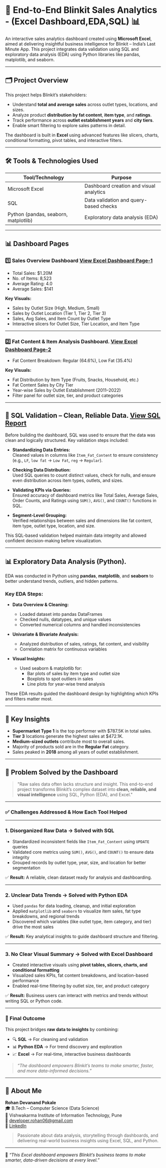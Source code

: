 # 🛒  End-to-End Blinkit Sales Analytics - (Excel Dashboard,EDA,SQL)  📊  

An interactive sales analytics dashboard created using **Microsoft Excel**, aimed at delivering insightful business intelligence for Blinkit – India’s Last Minute App. This project integrates data validation using SQL and exploratory data analysis (EDA) using Python libraries like pandas, matplotlib, and seaborn.

---

## 🗂 Project Overview

This project helps Blinkit’s stakeholders:
- Understand **total and average sales** across outlet types, locations, and sizes.
- Analyze product **distribution by fat content**, **item type**, and **ratings**.
- Track performance across **outlet establishment years** and **city tiers**.
- Enable smart filtering to explore sales patterns in detail.

The dashboard is built in **Excel** using advanced features like slicers, charts, conditional formatting, pivot tables, and interactive filters.

---

## 🛠 Tools & Technologies Used

| Tool/Technology                      | Purpose                                          |
|--------------------------------------|--------------------------------------------------|
| Microsoft Excel                      | Dashboard creation and visual analytics          |
| SQL                                  | Data validation and query-based checks           |
| Python (pandas, seaborn, matplotlib) | Exploratory data analysis (EDA)                  |

---

## 📊 Dashboard Pages

### 1️⃣ Sales Overview Dashboard    [View Excel Dashboard Page-1](https://github.com/Rohan-pokale/Blinkit-Sales-Dashboard/blob/main/01_Dashboard-Page1(Excel%20Dashboard).PNG)

- Total Sales: $1.20M  
- No. of Items: 8,523  
- Average Rating: 4.0  
- Average Sales: $141

**Key Visuals:**
- Sales by Outlet Size (High, Medium, Small)
- Sales by Outlet Location (Tier 1, Tier 2, Tier 3)
- Sales, Avg Sales, and Item Count by Outlet Type
- Interactive slicers for Outlet Size, Tier Location, and Item Type

---

### 2️⃣ Fat Content & Item Analysis Dashboard.    [View Excel Dashboard Page-2](https://github.com/Rohan-pokale/Blinkit-Sales-Dashboard/blob/main/02_Dashboard-Page2%20(Excel%20Dashboard).PNG)

- Fat Content Breakdown: Regular (64.6%), Low Fat (35.4%)

**Key Visuals:**
- Fat Distribution by Item Type (Fruits, Snacks, Household, etc.)
- Fat Content Sales by City Tier
- Year-wise Sales by Outlet Establishment (2011–2022)
- Filter panel for outlet size, tier, and product categories

---

## 🧪 SQL Validation – Clean, Reliable Data.   [View SQL Report](https://github.com/Rohan-pokale/Blinkit-Sales-Dashboard/blob/main/03_SQL%20Report.md)

Before building the dashboard, SQL was used to ensure that the data was clean and logically structured. Key validation steps included:

- **Standardizing Data Entries:**  
  Cleaned values in columns like `Item_Fat_Content` to ensure consistency (e.g., `LF`, `low fat` → `Low Fat`, `reg` → `Regular`).

- **Checking Data Distribution:**  
  Used SQL queries to count distinct values, check for nulls, and ensure even distribution across item types, outlets, and sizes.

- **Validating KPIs via Queries:**  
  Ensured accuracy of dashboard metrics like Total Sales, Average Sales, Order Counts, and Ratings using `SUM()`, `AVG()`, and `COUNT()` functions in SQL.

- **Segment-Level Grouping:**  
  Verified relationships between sales and dimensions like fat content, item type, outlet type, location, and size.

This SQL-based validation helped maintain data integrity and allowed confident decision-making before visualization.

---

## 📊 Exploratory Data Analysis (Python).

EDA was conducted in Python using **pandas**, **matplotlib**, and **seaborn** to better understand trends, outliers, and hidden patterns.

### Key EDA Steps:

- **Data Overview & Cleaning:**
  - Loaded dataset into pandas DataFrames
  - Checked nulls, datatypes, and unique values
  - Converted numerical columns and handled inconsistencies

- **Univariate & Bivariate Analysis:**
  - Analyzed distribution of sales, ratings, fat content, and visibility
  - Correlation matrix for continuous variables

- **Visual Insights:**
  - Used seaborn & matplotlib for:
    - Bar plots of sales by item type and outlet size
    - Boxplots to spot outliers in sales
    - Line plots for year-wise trend analysis

These EDA results guided the dashboard design by highlighting which KPIs and filters matter most.

---

## 🧠 Key Insights

- **Supermarket Type 1** is the top performer with $787.5K in total sales.
- **Tier 3** locations generate the highest sales at $472.1K.
- **Medium-sized outlets** contribute most to overall sales.
- Majority of products sold are in the **Regular Fat** category.
- Sales peaked in **2018** among all years of outlet establishment.

---

## 🧩 Problem Solved by the Dashboard

> "Raw sales data often lacks structure and insight. This end-to-end project transforms Blinkit’s complex dataset into **clean, reliable, and visual intelligence** using SQL, Python (EDA), and Excel."

---

### ✅ Challenges Addressed & How Each Tool Helped

---

### 1. Disorganized Raw Data → Solved with SQL

- Standardized inconsistent fields like `Item_Fat_Content` using `UPDATE` queries
- Validated core metrics using `SUM()`, `AVG()`, and `COUNT()` to ensure data integrity
- Grouped records by outlet type, year, size, and location for better segmentation

✅ **Result:** A reliable, clean dataset ready for analysis and dashboarding.

---

### 2. Unclear Data Trends → Solved with Python EDA

- Used `pandas` for data loading, cleanup, and initial exploration
- Applied `matplotlib` and `seaborn` to visualize item sales, fat type breakdowns, and regional trends
- Discovered which variables (like outlet type, item category, and tier) drive the most sales

✅ **Result:** Key analytical insights to guide dashboard structure and filtering.

---

### 3. No Clear Visual Summary → Solved with Excel Dashboard

- Created interactive visuals using **pivot tables, slicers, charts, and conditional formatting**
- Visualized sales KPIs, fat content breakdowns, and location-based performance
- Enabled real-time filtering by outlet size, tier, and product category

✅ **Result:** Business users can interact with metrics and trends without writing SQL or Python code.

---

### 🎯 Final Outcome

This project bridges **raw data to insights** by combining:

- 🔍 **SQL** → For cleaning and validation  
- 📊 **Python EDA** → For trend discovery and exploration  
- 📈 **Excel** → For real-time, interactive business dashboards

> _“The dashboard empowers Blinkit’s teams to make smarter, faster, and more data-informed decisions.”_

---

## 👤 About Me

**Rohan Devanand Pokale**  
🎓 B.Tech – Computer Science (Data Science)  
🏫 Vishwakarma Institute of Information Technology, Pune  
📧 developer.rohan06@gmail.com  
🔗 [LinkedIn](https://www.linkedin.com/in/rohan-pokale-a774b2308)  

> Passionate about data analysis, storytelling through dashboards, and delivering real-world business insights using Excel, SQL, and Python.

---

📌 _“This Excel dashboard empowers Blinkit’s business teams to make smarter, data-driven decisions at every level.”_
